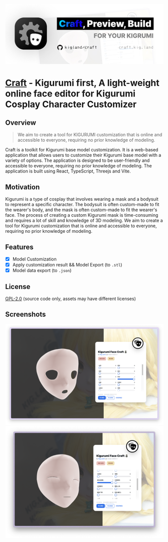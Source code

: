 ![](./public/github_banner.jpg)

# [Craft](https://craft.kig.land) - Kigurumi first, A light-weight online face editor for Kigurumi Cosplay Character Customizer

## Overview

> We aim to create a tool for KIGURUMI customization that is online and accessible to everyone, requiring no prior knowledge of modeling.

Craft is a toolkit for Kigurumi base model customization. It is a web-based application that allows users to customize their Kigurumi base model with a variety of options. The application is designed to be user-friendly and accessible to everyone, requiring no prior knowledge of modeling. The application is built using React, TypeScript, Threejs and Vite.

## Motivation

Kigurumi is a type of cosplay that involves wearing a mask and a bodysuit to represent a specific character. The bodysuit is often custom-made to fit the wearer's body, and the mask is often custom-made to fit the wearer's face. The process of creating a custom Kigurumi mask is time-consuming and requires a lot of skill and knowledge of 3D modeling. We aim to create a tool for Kigurumi customization that is online and accessible to everyone, requiring no prior knowledge of modeling.

## Features

- [x] Model Customization
- [x] Apply customization result && Model Export (to `.stl`)
- [x] Model data export (to `.json`)

## License

[GPL-2.0](./LICENSE) (source code only, assets may have different licenses)

## Screenshots

![screenshot.1](./docs/screenshot_1.png)
![screenshot.2](./docs/screenshot_2.png)
